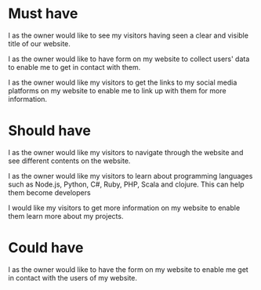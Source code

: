# Must have

I as the owner would like to see my visitors having seen a clear and visible
title of our website.

I as the owner would like to have form on my website to collect users' data to
enable me to get in contact with them.

I as the owner would like my visitors to get the links to my social media
platforms on my website to enable me to link up with them for more information.

# Should have

I as the owner would like my visitors to navigate through the website and see
different contents on the website.

I as the owner would like my visitors to learn about programming languages such
as Node.js, Python, C#, Ruby, PHP, Scala and clojure. This can help them become
developers

I would like my visitors to get more information on my website to enable them
learn more about my projects.

# Could have

I as the owner would like to have the form on my website to enable me get in
contact with the users of my website.
